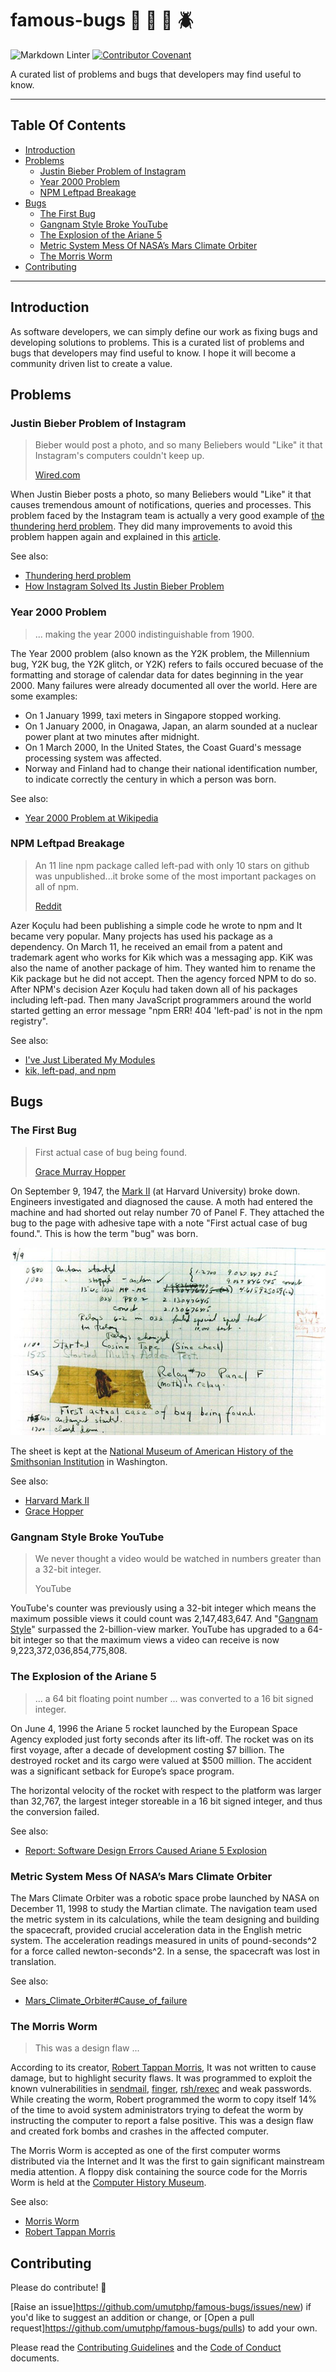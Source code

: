 # famous-bugs :bug: :honeybee: :ant: :beetle:

![Markdown Linter](https://github.com/umutphp/famous-bugs/workflows/.github/workflows/markdown-linter-action.yml/badge.svg?branch=master) [![Contributor Covenant](https://img.shields.io/badge/Contributor%20Covenant-v2.0%20adopted-ff69b4.svg)](./.github/CODE_OF_CONDUCT.md)

A curated list of problems and bugs that developers may find useful to know.

---

<!-- START doctoc generated TOC please keep comment here to allow auto update -->
<!-- DON'T EDIT THIS SECTION, INSTEAD RE-RUN doctoc TO UPDATE -->
## Table Of Contents

- [Introduction](#introduction)
- [Problems](#problems)
  - [Justin Bieber Problem of Instagram](#justin-bieber-problem-of-instagram)
  - [Year 2000 Problem](#year-2000-problem)
  - [NPM Leftpad Breakage](#npm-leftpad-breakage)
- [Bugs](#bugs)
  - [The First Bug](#the-first-bug)
  - [Gangnam Style Broke YouTube](#gangnam-style-broke-youtube)
  - [The Explosion of the Ariane 5](#the-explosion-of-the-ariane-5)
  - [Metric System Mess Of NASA’s Mars Climate Orbiter](#metric-system-mess-of-nasas-mars-climate-orbiter)
  - [The Morris Worm](#the-morris-worm)
- [Contributing](#contributing)

<!-- END doctoc generated TOC please keep comment here to allow auto update -->

---

## Introduction

As software developers, we can simply define our work as fixing bugs and developing solutions to problems. This is a curated list of problems and bugs that developers may find useful to know. I hope it will become a community driven list to create a value.

## Problems

### Justin Bieber Problem of Instagram

> Bieber would post a photo, and so many Beliebers would "Like" it that Instagram's computers couldn't keep up.
>
> [Wired.com](https://www.wired.com/2015/11/how-instagram-solved-its-justin-bieber-problem/)

When Justin Bieber posts a photo, so many Beliebers would "Like" it that causes tremendous amount of notifications, queries and processes. This problem faced by the Instagram team is actually a very good example of [the thundering herd problem](https://en.wikipedia.org/wiki/Thundering_herd_problem). They did many improvements to avoid this problem happen again and explained in this [article](https://instagram-engineering.com/instagration-pt-2-scaling-our-infrastructure-to-multiple-data-centers-5745cbad7834).  

See also:

- [Thundering herd problem](https://www.wikiwand.com/en/Thundering_herd_problem)
- [How Instagram Solved Its Justin Bieber Problem](https://www.wired.com/2015/11/how-instagram-solved-its-justin-bieber-problem/)

### Year 2000 Problem

> ... making the year 2000 indistinguishable from 1900.
>

The Year 2000 problem (also known as the Y2K problem, the Millennium bug, Y2K bug, the Y2K glitch, or Y2K) refers to fails occured becuase of the formatting and storage of calendar data for dates beginning in the year 2000. Many failures were already documented all over the world. Here are some examples:

- On 1 January 1999, taxi meters in Singapore stopped working.
- On 1 January 2000, in Onagawa, Japan, an alarm sounded at a nuclear power plant at two minutes after midnight.
- On 1 March 2000, In the United States, the Coast Guard's message processing system was affected.
- Norway and Finland had to change their national identification number, to indicate correctly the century in which a person was born.

See also:

- [Year 2000 Problem at Wikipedia](https://en.wikipedia.org/wiki/Year_2000_problem)

### NPM Leftpad Breakage

> An 11 line npm package called left-pad with only 10 stars on github was unpublished...it broke some of the most important packages on all of npm.
>
> [Reddit](https://www.reddit.com/r/programming/comments/4bjss2/an_11_line_npm_package_called_leftpad_with_only/)

Azer Koçulu had been publishing a simple code he wrote to npm and It became very popular. Many projects has used his package as a dependency. On March 11, he received an email from a patent and trademark agent who works for Kik which was a messaging app. KiK was also the name of another package of him. They wanted him to rename the Kik package but he did not accept. Then the agency forced NPM to do so. After NPM's decision Azer Koçulu had taken down all of his packages including left-pad. Then many JavaScript programmers around the world started getting an error message "npm ERR! 404 'left-pad' is not in the npm registry".

See also:

- [I've Just Liberated My Modules
](https://kodfabrik.com/journal/i-ve-just-liberated-my-modules)
- [kik, left-pad, and npm](https://blog.npmjs.org/post/141577284765/kik-left-pad-and-npm)

## Bugs

### The First Bug

> First actual case of bug being found.
>
> [Grace Murray Hopper](https://en.wikipedia.org/wiki/Grace_Hopper)

On September 9, 1947, the [Mark II](https://en.wikipedia.org/wiki/Harvard_Mark_II) (at Harvard University) broke down. Engineers investigated and diagnosed the cause. A moth had entered the machine and had shorted out relay number 70 of Panel F. They attached the bug to the page with adhesive tape with a note "First actual case of bug found.". This is how the term "bug" was born.

![First Bug](./assets/images/first_bug.jpg)

The sheet is kept at the [National Museum of American History of the Smithsonian Institution](https://americanhistory.si.edu/collections/search/object/nmah_334663) in Washington.

See also:

- [Harvard Mark II](https://en.wikipedia.org/wiki/Harvard_Mark_II)
- [Grace Hopper](https://en.wikipedia.org/wiki/Grace_Hopper)

### Gangnam Style Broke YouTube

> We never thought a video would be watched in numbers greater than a 32-bit integer.
>
> YouTube

YouTube's counter was previously using  a 32-bit integer which means the maximum possible views it could count was 2,147,483,647. And "[Gangnam Style](https://www.youtube.com/watch?v=9bZkp7q19f0)" surpassed the 2-billion-view marker. YouTube has upgraded to a 64-bit integer so that the maximum views a video can receive is now 9,223,372,036,854,775,808.

### The Explosion of the Ariane 5

> ... a 64 bit floating point number ... was converted to a 16 bit signed integer.
>

On June 4, 1996 the Ariane 5 rocket launched by the European Space Agency exploded just forty seconds after its lift-off. The rocket was on its first voyage, after a decade of development costing $7 billion. The destroyed rocket and its cargo were valued at $500 million. The accident was a significant setback for Europe’s space program.

The horizontal velocity of the rocket with respect to the platform was larger than 32,767, the largest integer storeable in a 16 bit signed integer, and thus the conversion failed.

See also:

- [Report: Software Design Errors Caused Ariane 5 Explosion](https://apnews.com/article/1d85f290e31cad8532636fcb576f4788)

### Metric System Mess Of NASA’s Mars Climate Orbiter

The Mars Climate Orbiter was a robotic space probe launched by NASA on December 11, 1998 to study the Martian climate. The navigation team used the metric system in its calculations, while the team designing and building the spacecraft, provided crucial acceleration data in the English metric system. The acceleration readings measured in units of pound-seconds^2 for a force called newton-seconds^2. In a sense, the spacecraft was lost in translation.

See also:

- [Mars_Climate_Orbiter#Cause_of_failure](https://en.wikipedia.org/wiki/Mars_Climate_Orbiter#Cause_of_failure)

### The Morris Worm

> This was a design flaw ...
>

According to its creator, [Robert Tappan Morris](https://en.wikipedia.org/wiki/Robert_Tappan_Morris), It was not written to cause damage, but to highlight security flaws. It was programmed to exploit the known vulnerabilities in [sendmail](https://en.wikipedia.org/wiki/Sendmail), [finger](https://en.wikipedia.org/wiki/Finger_protocol), [rsh/rexec](https://en.wikipedia.org/wiki/Berkeley_r-commands) and weak passwords. While creating the worm, Robert programmed the worm to copy itself 14% of the time to avoid system administrators trying to defeat the worm by instructing the computer to report a false positive. This was a design flaw and created fork bombs and crashes in the affected computer.

The Morris Worm is accepted as one of the first computer worms distributed via the Internet and It was the first to gain significant mainstream media attention. A floppy disk containing the source code for the Morris Worm is held at the [Computer History Museum](https://computerhistory.org/).

See also:

- [Morris Worm](https://en.wikipedia.org/wiki/Morris_worm)
- [Robert Tappan Morris](https://en.wikipedia.org/wiki/Robert_Tappan_Morris)

## Contributing

Please do contribute! :pray:

[Raise an issue]https://github.com/umutphp/famous-bugs/issues/new) if you'd like to suggest an addition or change, or [Open a pull request]https://github.com/umutphp/famous-bugs/pulls) to add your own.

Please read the [Contributing Guidelines](./.github/contributing.md) and the [Code of Conduct](./.github/CODE_OF_CONDUCT.md) documents.
